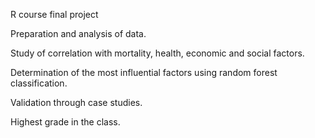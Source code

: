 R course final project

Preparation and analysis of data. 

Study of correlation with mortality, health, economic and social factors. 

Determination of the most influential factors using random forest classification. 

Validation through case studies. 

Highest grade in the class.
